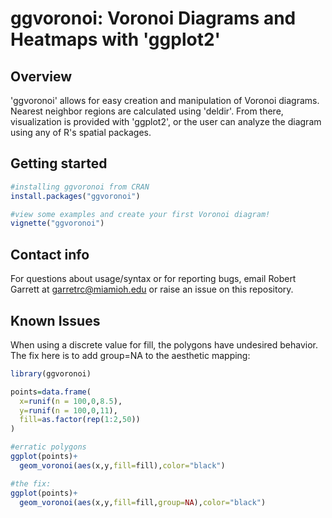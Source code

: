 # ggvoronoi: Voronoi Diagrams and Heatmaps with 'ggplot2'

## Overview

'ggvoronoi' allows for easy creation and manipulation of Voronoi diagrams. Nearest neighbor regions are calculated using 'deldir'. From there, visualization is provided with 'ggplot2', or the user can analyze the diagram using any of R's spatial packages.

## Getting started

```r
#installing ggvoronoi from CRAN
install.packages("ggvoronoi")

#view some examples and create your first Voronoi diagram!
vignette("ggvoronoi")
```

## Contact info

For questions about usage/syntax or for reporting bugs, email Robert Garrett at garretrc@miamioh.edu or raise an issue on this repository. 

## Known Issues

When using a discrete value for fill, the polygons have undesired behavior. The fix here is to add group=NA to the aesthetic mapping:

```r
library(ggvoronoi)

points=data.frame(
  x=runif(n = 100,0,8.5),
  y=runif(n = 100,0,11),
  fill=as.factor(rep(1:2,50))
)

#erratic polygons
ggplot(points)+
  geom_voronoi(aes(x,y,fill=fill),color="black")

#the fix:
ggplot(points)+
  geom_voronoi(aes(x,y,fill=fill,group=NA),color="black")
```
